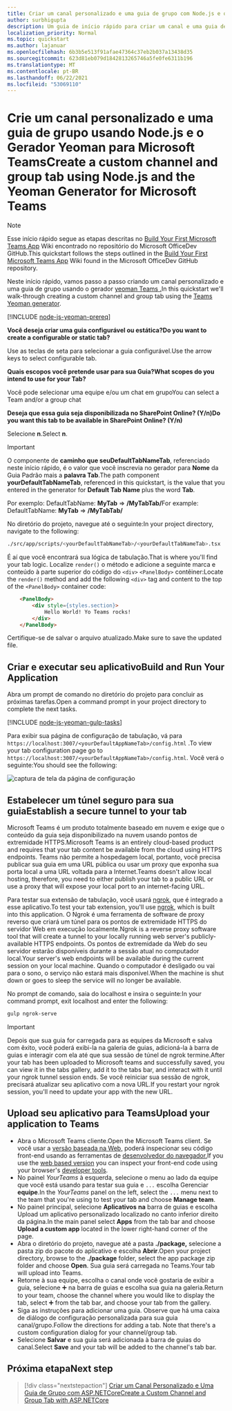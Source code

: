 ```yaml
---
title: Criar um canal personalizado e uma guia de grupo com Node.js e o Gerador Yeoman para Microsoft Teams
author: surbhigupta
description: Um guia de início rápido para criar um canal e uma guia de grupo com o Gerador Yeoman para Microsoft Teams.
localization_priority: Normal
ms.topic: quickstart
ms.author: lajanuar
ms.openlocfilehash: 6b3b5e513f91afae47364c37eb2b037a13438d35
ms.sourcegitcommit: 623d81eb079d1842813265746a5fe0fe6311b196
ms.translationtype: MT
ms.contentlocale: pt-BR
ms.lasthandoff: 06/22/2021
ms.locfileid: "53069110"
---
```

# <a name="create-a-custom-channel-and-group-tab-using-nodejs-and-the-yeoman-generator-for-microsoft-teams"></a><span data-ttu-id="563db-103">Crie um canal personalizado e uma guia de grupo usando Node.js e o Gerador Yeoman para Microsoft Teams</span><span class="sxs-lookup"><span data-stu-id="563db-103">Create a custom channel and group tab using Node.js and the Yeoman Generator for Microsoft Teams</span></span>

>[!NOTE]
><span data-ttu-id="563db-104">Esse início rápido segue as etapas descritas no [Build Your First Microsoft Teams App](https://github.com/OfficeDev/generator-teams/wiki/Build-Your-First-Microsoft-Teams-App) Wiki encontrado no repositório do Microsoft OfficeDev GitHub.</span><span class="sxs-lookup"><span data-stu-id="563db-104">This quickstart follows the steps outlined in the [Build Your First Microsoft Teams App](https://github.com/OfficeDev/generator-teams/wiki/Build-Your-First-Microsoft-Teams-App) Wiki found in the Microsoft OfficeDev GitHub repository.</span></span>

<span data-ttu-id="563db-105">Neste início rápido, vamos passo a passo criando um canal personalizado e uma guia de grupo usando o gerador [yeoman Teams .](https://github.com/OfficeDev/generator-teams/)</span><span class="sxs-lookup"><span data-stu-id="563db-105">In this quickstart we'll walk-through creating a custom channel and group tab using the [Teams Yeoman generator](https://github.com/OfficeDev/generator-teams/).</span></span>

[!INCLUDE [node-js-yeoman-prereq](~/includes/tabs/node-js-yeoman-prereq.md)]

<span data-ttu-id="563db-106">**Você deseja criar uma guia configurável ou estática?**</span><span class="sxs-lookup"><span data-stu-id="563db-106">**Do you want to create a configurable or static tab?**</span></span>

<span data-ttu-id="563db-107">Use as teclas de seta para selecionar a guia configurável.</span><span class="sxs-lookup"><span data-stu-id="563db-107">Use the arrow keys to select configurable tab.</span></span>

<span data-ttu-id="563db-108">**Quais escopos você pretende usar para sua Guia?**</span><span class="sxs-lookup"><span data-stu-id="563db-108">**What scopes do you intend to use for your Tab?**</span></span>

<span data-ttu-id="563db-109">Você pode selecionar uma equipe e/ou um chat em grupo</span><span class="sxs-lookup"><span data-stu-id="563db-109">You can select a Team and/or a group chat</span></span>

<span data-ttu-id="563db-110">**Deseja que essa guia seja disponibilizada no SharePoint Online? (Y/n)**</span><span class="sxs-lookup"><span data-stu-id="563db-110">**Do you want this tab to be available in SharePoint Online? (Y/n)**</span></span> 

<span data-ttu-id="563db-111">Selecione **n**.</span><span class="sxs-lookup"><span data-stu-id="563db-111">Select **n**.</span></span>

>[!IMPORTANT]
><span data-ttu-id="563db-112">O componente de **caminho que seuDefaultTabNameTab**, referenciado neste início rápido, é o valor que você inscrevia no gerador para **Nome** da Guia Padrão mais a **palavra Tab**.</span><span class="sxs-lookup"><span data-stu-id="563db-112">The path component **yourDefaultTabNameTab**, referenced in this quickstart, is the value that you entered in the generator for **Default Tab Name** plus the word **Tab**.</span></span>
>
><span data-ttu-id="563db-113">Por exemplo: DefaultTabName: **MyTab**  =>  **/MyTabTab/**</span><span class="sxs-lookup"><span data-stu-id="563db-113">For example: DefaultTabName: **MyTab** => **/MyTabTab/**</span></span>

<span data-ttu-id="563db-114">No diretório do projeto, navegue até o seguinte:</span><span class="sxs-lookup"><span data-stu-id="563db-114">In your project directory, navigate to the following:</span></span>

```bash
./src/app/scripts/<yourDefaultTabNameTab>/<yourDefaultTabNameTab>.tsx
```

<span data-ttu-id="563db-115">É aí que você encontrará sua lógica de tabulação.</span><span class="sxs-lookup"><span data-stu-id="563db-115">That is where you'll find your tab logic.</span></span> <span data-ttu-id="563db-116">Localize `render()` o método e adicione a seguinte marca e conteúdo à parte superior do código do `<div>` `<PanelBody>` contêiner:</span><span class="sxs-lookup"><span data-stu-id="563db-116">Locate the `render()` method and add the following `<div>` tag and content to the top of the `<PanelBody>` container code:</span></span>

```html
    <PanelBody>
        <div style={styles.section}>
            Hello World! Yo Teams rocks!
        </div>
    </PanelBody>
```

<span data-ttu-id="563db-117">Certifique-se de salvar o arquivo atualizado.</span><span class="sxs-lookup"><span data-stu-id="563db-117">Make sure to save the updated file.</span></span>

## <a name="build-and-run-your-application"></a><span data-ttu-id="563db-118">Criar e executar seu aplicativo</span><span class="sxs-lookup"><span data-stu-id="563db-118">Build and Run Your Application</span></span>

<span data-ttu-id="563db-119">Abra um prompt de comando no diretório do projeto para concluir as próximas tarefas.</span><span class="sxs-lookup"><span data-stu-id="563db-119">Open a command prompt in your project directory to complete the next tasks.</span></span>

[!INCLUDE [node-js-yeoman-gulp-tasks](~/includes/tabs/node-js-yeoman-gulp-tasks.md)]

<span data-ttu-id="563db-120">Para exibir sua página de configuração de tabulação, vá para `https://localhost:3007/<yourDefaultAppNameTab>/config.html` .</span><span class="sxs-lookup"><span data-stu-id="563db-120">To view your tab configuration page go to `https://localhost:3007/<yourDefaultAppNameTab>/config.html`.</span></span> <span data-ttu-id="563db-121">Você verá o seguinte:</span><span class="sxs-lookup"><span data-stu-id="563db-121">You should see the following:</span></span>

![captura de tela da página de configuração](~/assets/images/tab-images/configurationPage.png)

## <a name="establish-a-secure-tunnel-to-your-tab"></a><span data-ttu-id="563db-123">Estabelecer um túnel seguro para sua guia</span><span class="sxs-lookup"><span data-stu-id="563db-123">Establish a secure tunnel to your tab</span></span>

<span data-ttu-id="563db-124">Microsoft Teams é um produto totalmente baseado em nuvem e exige que o conteúdo da guia seja disponibilizado na nuvem usando pontos de extremidade HTTPS.</span><span class="sxs-lookup"><span data-stu-id="563db-124">Microsoft Teams is an entirely cloud-based product and requires that your tab content be available from the cloud using HTTPS endpoints.</span></span> <span data-ttu-id="563db-125">Teams não permite a hospedagem local, portanto, você precisa publicar sua guia em uma URL pública ou usar um proxy que exponha sua porta local a uma URL voltada para a Internet.</span><span class="sxs-lookup"><span data-stu-id="563db-125">Teams doesn't allow local hosting, therefore, you need to either publish your tab to a public URL or use a proxy that will expose your local port to an internet-facing URL.</span></span>

<span data-ttu-id="563db-126">Para testar sua extensão de tabulação, você usará [ngrok](https://ngrok.com/docs), que é integrado a esse aplicativo.</span><span class="sxs-lookup"><span data-stu-id="563db-126">To test your tab extension, you'll use [ngrok](https://ngrok.com/docs), which is built into this application.</span></span> <span data-ttu-id="563db-127">O Ngrok é uma ferramenta de software de proxy reverso que criará um túnel para os pontos de extremidade HTTPS do servidor Web em execução localmente.</span><span class="sxs-lookup"><span data-stu-id="563db-127">Ngrok is a reverse proxy software tool that will create a tunnel to your locally running web server's publicly-available HTTPS endpoints.</span></span> <span data-ttu-id="563db-128">Os pontos de extremidade da Web do seu servidor estarão disponíveis durante a sessão atual no computador local.</span><span class="sxs-lookup"><span data-stu-id="563db-128">Your server's web endpoints will be available during the current session on your local machine.</span></span> <span data-ttu-id="563db-129">Quando o computador é desligado ou vai para o sono, o serviço não estará mais disponível.</span><span class="sxs-lookup"><span data-stu-id="563db-129">When the machine is shut down or goes to sleep the service will no longer be available.</span></span>

<span data-ttu-id="563db-130">No prompt de comando, saia do localhost e insira o seguinte:</span><span class="sxs-lookup"><span data-stu-id="563db-130">In your command prompt, exit localhost and enter the following:</span></span>

```bash
gulp ngrok-serve
```

> [!IMPORTANT]
> <span data-ttu-id="563db-131">Depois que sua guia for carregada para as equipes da Microsoft e salva com êxito, você poderá exibi-la na galeria de guias, adicioná-la à barra de guias e interagir com ela até que sua sessão de túnel de ngrok termine.</span><span class="sxs-lookup"><span data-stu-id="563db-131">After your tab has been uploaded to Microsoft teams and successfully saved, you can view it in the tabs gallery, add it to the tabs bar, and interact with it until your ngrok tunnel session ends.</span></span> <span data-ttu-id="563db-132">Se você reiniciar sua sessão de ngrok, precisará atualizar seu aplicativo com a nova URL.</span><span class="sxs-lookup"><span data-stu-id="563db-132">If you restart your ngrok session, you'll need to update your app with the new URL.</span></span>

## <a name="upload-your-application-to-teams"></a><span data-ttu-id="563db-133">Upload seu aplicativo para Teams</span><span class="sxs-lookup"><span data-stu-id="563db-133">Upload your application to Teams</span></span>

- <span data-ttu-id="563db-134">Abra o Microsoft Teams cliente.</span><span class="sxs-lookup"><span data-stu-id="563db-134">Open the Microsoft Teams client.</span></span> <span data-ttu-id="563db-135">Se você usar a [versão baseada na Web,](https://teams.microsoft.com) poderá inspecionar seu código front-end usando as ferramentas de [desenvolvedor do navegador.](~/tabs/how-to/developer-tools.md)</span><span class="sxs-lookup"><span data-stu-id="563db-135">If you use the [web based version](https://teams.microsoft.com) you can inspect your front-end code using your browser's [developer tools](~/tabs/how-to/developer-tools.md).</span></span>
- <span data-ttu-id="563db-136">No painel *YourTeams* à esquerda, selecione o menu ao lado da equipe que você está usando para testar sua guia e `...` escolha Gerenciar **equipe**.</span><span class="sxs-lookup"><span data-stu-id="563db-136">In the *YourTeams* panel on the left, select the `...` menu next to the team that you're using to test your tab and choose **Manage team**.</span></span>
- <span data-ttu-id="563db-137">No painel principal, selecione **Aplicativos** **na** barra de guias e escolha Upload um aplicativo personalizado localizado no canto inferior direito da página.</span><span class="sxs-lookup"><span data-stu-id="563db-137">In the main panel select **Apps** from the tab bar and choose **Upload a custom app** located in the lower right-hand corner of the page.</span></span>
- <span data-ttu-id="563db-138">Abra o diretório do projeto, navegue até a pasta **./package,** selecione a pasta zip do pacote do aplicativo e escolha **Abrir**.</span><span class="sxs-lookup"><span data-stu-id="563db-138">Open your project directory, browse to the **./package** folder, select the app package zip folder and choose **Open**.</span></span> <span data-ttu-id="563db-139">Sua guia será carregada no Teams.</span><span class="sxs-lookup"><span data-stu-id="563db-139">Your tab will upload into Teams.</span></span>
- <span data-ttu-id="563db-140">Retorne à sua equipe, escolha o canal onde você gostaria de exibir a guia, selecione ➕ na barra de guias e escolha sua guia na galeria.</span><span class="sxs-lookup"><span data-stu-id="563db-140">Return to your team, choose the channel where you would like to display the tab, select ➕ from the tab bar, and choose your tab from the gallery.</span></span>
- <span data-ttu-id="563db-141">Siga as instruções para adicionar uma guia. Observe que há uma caixa de diálogo de configuração personalizada para sua guia canal/grupo.</span><span class="sxs-lookup"><span data-stu-id="563db-141">Follow the directions for adding a tab. Note that there's a custom configuration dialog for your channel/group tab.</span></span>
- <span data-ttu-id="563db-142">Selecione **Salvar** e sua guia será adicionada à barra de guias do canal.</span><span class="sxs-lookup"><span data-stu-id="563db-142">Select **Save** and your tab will be added to the channel's tab bar.</span></span>

## <a name="next-step"></a><span data-ttu-id="563db-143">Próxima etapa</span><span class="sxs-lookup"><span data-stu-id="563db-143">Next step</span></span>

> [!div class="nextstepaction"]
> [<span data-ttu-id="563db-144">Criar um Canal Personalizado e Uma Guia de Grupo com ASP.NETCore</span><span class="sxs-lookup"><span data-stu-id="563db-144">Create a Custom Channel and Group Tab with ASP.NETCore</span></span>](~/tabs/quickstarts/create-channel-group-tab-dotnet-core.md)
